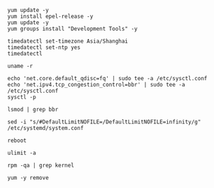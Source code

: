 
```
yum update -y
yum install epel-release -y
yum update -y
yum groups install "Development Tools" -y
```

```
timedatectl set-timezone Asia/Shanghai
timedatectl set-ntp yes
timedatectl
```

```
uname -r
```

```
echo 'net.core.default_qdisc=fq' | sudo tee -a /etc/sysctl.conf
echo 'net.ipv4.tcp_congestion_control=bbr' | sudo tee -a /etc/sysctl.conf
sysctl -p
```

```
lsmod | grep bbr
```

```
sed -i "s/#DefaultLimitNOFILE=/DefaultLimitNOFILE=infinity/g" /etc/systemd/system.conf
```

```
reboot
```

```
ulimit -a
```

```
rpm -qa | grep kernel
```

```
yum -y remove
```
